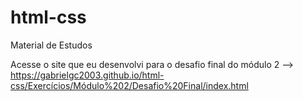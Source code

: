 # html-css
 Material de Estudos

Acesse o site que eu desenvolvi para o desafio final do módulo 2
-->
https://gabrielgc2003.github.io/html-css/Exercícios/Módulo%202/Desafio%20Final/index.html